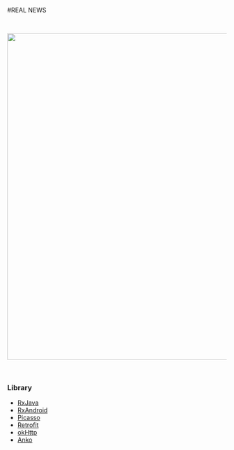 #REAL NEWS

</br>
<p align="center">
   <img src="https://github.com/aasumitro/dicoding_KADE_submission03/blob/master/assets/dicoding_kotlin_submission003.gif" width="750">
</p>
</br>

### Library

  - [RxJava](https://github.com/ReactiveX/Rxjava)
  - [RxAndroid](https://github.com/ReactiveX/RxAndroid)
  - [Picasso](https://github.com/square/picasso)
  - [Retrofit](https://github.com/square/retrofit)
  - [okHttp](https://github.com/square/okhttp)
  - [Anko](https://github.com/Kotlin/anko)

